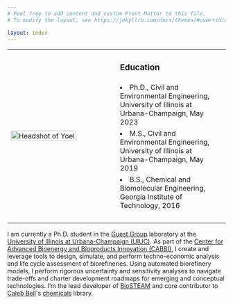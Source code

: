 ```yaml
---
# Feel free to add content and custom Front Matter to this file.
# To modify the layout, see https://jekyllrb.com/docs/themes/#overriding-theme-defaults

layout: index
---
```


<table>

<tr>
	<td rowspan='5' width='50%'>
		<img src='https://yoelcortes.github.io/me/images/index/headshot.jpg' alt='Headshot of Yoel' width='80%' id='image' align='center'>
	</td>
	<td> <h3> Education </h3> </td>
</tr>

<tr> <td> <li> Ph.D., Civil and Environmental Engineering, University of Illinois at Urbana-Champaign, May 2023 </li> </td> </tr>
<tr> <td> <li> M.S., Civil and Environmental Engineering, University of Illinois at Urbana-Champaign, May 2019 </li> </td> </tr>
<tr> <td> <li> B.S., Chemical and Biomolecular Engineering, Georgia Institute of Technology, 2016 </li> </td> </tr>
<tr> <td> <br> </td> </tr>

</table> 

I am currently a Ph.D. student in the [Guest Group](http://engineeringforsustainability.com)
laboratory at the [University of Illinois at Urbana-Champaign (UIUC)](http://illinois.edu).
As part of the [Center for Advanced Bioenergy and Bioproducts Innovation (CABBI)](https://cabbi.bio/), 
I create and leverage tools to design, simulate, and perform techno-economic 
analysis and life cycle assessment of biorefineries. Using automated biorefinery 
models, I perform rigorous uncertainty and sensitivity analyses to navigate 
trade-offs and charter development roadmaps for emerging and conceptual 
technologies.  I’m the lead developer of [BioSTEAM](https://github.com/BioSTEAMDevelopmentGroup/biosteam)
and core contributor to [Caleb Bell](https://github.com/CalebBell)'s [chemicals](https://github.com/CalebBell/chemicals)
library.

